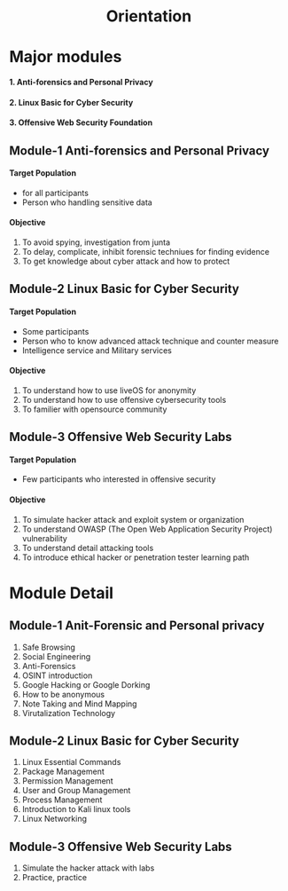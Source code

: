 <h1 align="center"> Orientation</h1>



# Major modules

#### 1. Anti-forensics and Personal Privacy
#### 2. Linux Basic for Cyber Security
#### 3. Offensive Web Security Foundation


## Module-1 Anti-forensics and Personal Privacy

#### Target Population
- for all participants
- Person who handling sensitive data

#### Objective

1. To avoid spying, investigation from junta
2. To delay, complicate, inhibit forensic techniues for finding evidence
3. To get knowledge about cyber attack and how to protect

## Module-2 Linux Basic for Cyber Security

#### Target Population
- Some participants
- Person who to know advanced attack technique and counter measure
- Intelligence service and Military services

#### Objective

1. To understand how to use liveOS for anonymity
2. To understand how to use offensive cybersecurity tools
3. To familier with opensource community

## Module-3 Offensive Web Security Labs

#### Target Population
- Few participants who interested in offensive security

#### Objective

1. To simulate hacker attack and exploit system or organization
2. To understand OWASP (The Open Web Application Security Project) vulnerability
3. To understand detail attacking tools
4. To introduce ethical hacker or penetration tester learning path 



# Module Detail

## Module-1 Anit-Forensic and Personal privacy


1. Safe Browsing
2. Social Engineering 
3. Anti-Forensics
4. OSINT introduction
5. Google Hacking or Google Dorking
6. How to be anonymous
7. Note Taking and Mind Mapping
8. Virutalization Technology

## Module-2 Linux Basic for Cyber Security

1. Linux Essential Commands
2. Package Management
3. Permission Management
4. User and Group Management
5. Process Management
6. Introduction to Kali linux tools
7. Linux Networking

## Module-3  Offensive Web Security Labs

1. Simulate the hacker attack with labs
2. Practice, practice
